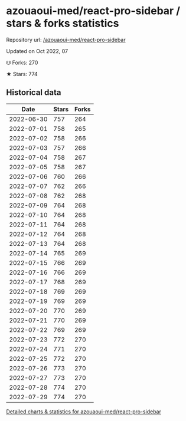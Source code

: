 # azouaoui-med/react-pro-sidebar / stars & forks statistics

Repository url: [/azouaoui-med/react-pro-sidebar](https://github.com/azouaoui-med/react-pro-sidebar)

Updated on Oct 2022, 07

☋ Forks: 270

★ Stars: 774

## Historical data
| Date | Stars | Forks |
|------|-------|-------|
| 2022-06-30 | 757 | 264 | 
| 2022-07-01 | 758 | 265 | 
| 2022-07-02 | 758 | 266 | 
| 2022-07-03 | 757 | 266 | 
| 2022-07-04 | 758 | 267 | 
| 2022-07-05 | 758 | 267 | 
| 2022-07-06 | 760 | 266 | 
| 2022-07-07 | 762 | 266 | 
| 2022-07-08 | 762 | 268 | 
| 2022-07-09 | 764 | 268 | 
| 2022-07-10 | 764 | 268 | 
| 2022-07-11 | 764 | 268 | 
| 2022-07-12 | 764 | 268 | 
| 2022-07-13 | 764 | 268 | 
| 2022-07-14 | 765 | 269 | 
| 2022-07-15 | 766 | 269 | 
| 2022-07-16 | 766 | 269 | 
| 2022-07-17 | 768 | 269 | 
| 2022-07-18 | 769 | 269 | 
| 2022-07-19 | 769 | 269 | 
| 2022-07-20 | 770 | 269 | 
| 2022-07-21 | 770 | 269 | 
| 2022-07-22 | 769 | 269 | 
| 2022-07-23 | 772 | 270 | 
| 2022-07-24 | 771 | 270 | 
| 2022-07-25 | 772 | 270 | 
| 2022-07-26 | 773 | 270 | 
| 2022-07-27 | 773 | 270 | 
| 2022-07-28 | 774 | 270 | 
| 2022-07-29 | 774 | 270 | 


[Detailed charts & statistics for azouaoui-med/react-pro-sidebar](https://reviewgithub.com/rep/azouaoui-med/react-pro-sidebar)
